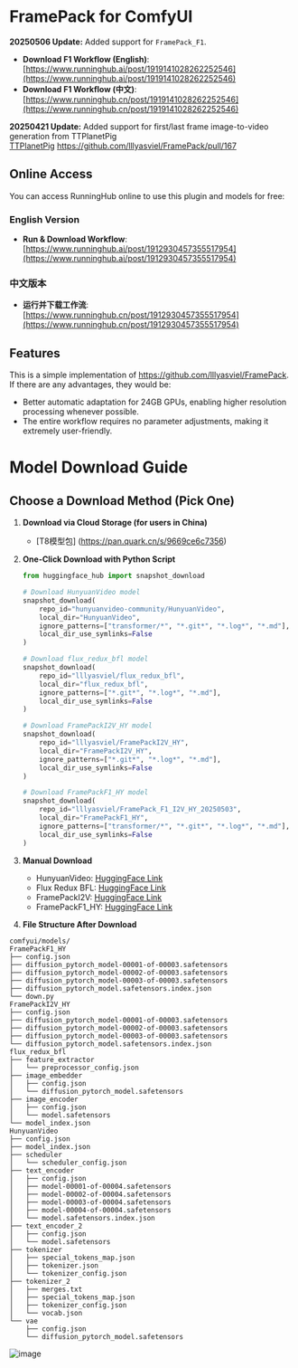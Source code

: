 # FramePack for ComfyUI

**20250506 Update:** Added support for `FramePack_F1`.
- **Download F1 Workflow (English)**: [https://www.runninghub.ai/post/1919141028262252546](https://www.runninghub.ai/post/1919141028262252546)
- **Download F1 Workflow (中文)**: [https://www.runninghub.cn/post/1919141028262252546](https://www.runninghub.cn/post/1919141028262252546)

**20250421 Update:** Added support for first/last frame image-to-video generation from TTPlanetPig  
[TTPlanetPig](https://github.com/TTPlanetPig) https://github.com/lllyasviel/FramePack/pull/167 

## Online Access
You can access RunningHub online to use this plugin and models for free:
### English Version
- **Run & Download Workflow**:  
  [https://www.runninghub.ai/post/1912930457355517954](https://www.runninghub.ai/post/1912930457355517954)
### 中文版本
- **运行并下载工作流**:  
  [https://www.runninghub.cn/post/1912930457355517954](https://www.runninghub.cn/post/1912930457355517954)

## Features  
This is a simple implementation of https://github.com/lllyasviel/FramePack. If there are any advantages, they would be:  
- Better automatic adaptation for 24GB GPUs, enabling higher resolution processing whenever possible.  
- The entire workflow requires no parameter adjustments, making it extremely user-friendly.  




# Model Download Guide

## Choose a Download Method (Pick One)

1. **Download via Cloud Storage (for users in China)**
   - [T8模型包] (https://pan.quark.cn/s/9669ce6c7356)
2. **One-Click Download with Python Script**
   ```python
   from huggingface_hub import snapshot_download

   # Download HunyuanVideo model
   snapshot_download(
       repo_id="hunyuanvideo-community/HunyuanVideo",
       local_dir="HunyuanVideo",
       ignore_patterns=["transformer/*", "*.git*", "*.log*", "*.md"],
       local_dir_use_symlinks=False
   )

   # Download flux_redux_bfl model
   snapshot_download(
       repo_id="lllyasviel/flux_redux_bfl",
       local_dir="flux_redux_bfl",
       ignore_patterns=["*.git*", "*.log*", "*.md"],
       local_dir_use_symlinks=False
   )

   # Download FramePackI2V_HY model
   snapshot_download(
       repo_id="lllyasviel/FramePackI2V_HY",
       local_dir="FramePackI2V_HY",
       ignore_patterns=["*.git*", "*.log*", "*.md"],
       local_dir_use_symlinks=False
   )

   # Download FramePackF1_HY model
   snapshot_download(
       repo_id="lllyasviel/FramePack_F1_I2V_HY_20250503",
       local_dir="FramePackF1_HY",
       ignore_patterns=["transformer/*", "*.git*", "*.log*", "*.md"],
       local_dir_use_symlinks=False
   )

3. **Manual Download**
   - HunyuanVideo: [HuggingFace Link](https://huggingface.co/hunyuanvideo-community/HunyuanVideo/tree/main)
   - Flux Redux BFL: [HuggingFace Link](https://huggingface.co/lllyasviel/flux_redux_bfl/tree/main)
   - FramePackI2V: [HuggingFace Link](https://huggingface.co/lllyasviel/FramePackI2V_HY/tree/main)
   - FramePackF1_HY: [HuggingFace Link](https://huggingface.co/lllyasviel/FramePack_F1_I2V_HY_20250503/tree/main)

4. **File Structure After Download**
```
comfyui/models/
FramePackF1_HY
├── config.json
├── diffusion_pytorch_model-00001-of-00003.safetensors
├── diffusion_pytorch_model-00002-of-00003.safetensors
├── diffusion_pytorch_model-00003-of-00003.safetensors
├── diffusion_pytorch_model.safetensors.index.json
└── down.py
FramePackI2V_HY
├── config.json
├── diffusion_pytorch_model-00001-of-00003.safetensors
├── diffusion_pytorch_model-00002-of-00003.safetensors
├── diffusion_pytorch_model-00003-of-00003.safetensors
└── diffusion_pytorch_model.safetensors.index.json
flux_redux_bfl
├── feature_extractor
│   └── preprocessor_config.json
├── image_embedder
│   ├── config.json
│   └── diffusion_pytorch_model.safetensors
├── image_encoder
│   ├── config.json
│   └── model.safetensors
└── model_index.json
HunyuanVideo
├── config.json
├── model_index.json
├── scheduler
│   └── scheduler_config.json
├── text_encoder
│   ├── config.json
│   ├── model-00001-of-00004.safetensors
│   ├── model-00002-of-00004.safetensors
│   ├── model-00003-of-00004.safetensors
│   ├── model-00004-of-00004.safetensors
│   └── model.safetensors.index.json
├── text_encoder_2
│   ├── config.json
│   └── model.safetensors
├── tokenizer
│   ├── special_tokens_map.json
│   ├── tokenizer.json
│   └── tokenizer_config.json
├── tokenizer_2
│   ├── merges.txt
│   ├── special_tokens_map.json
│   ├── tokenizer_config.json
│   └── vocab.json
└── vae
    ├── config.json
    └── diffusion_pytorch_model.safetensors
```
![image](https://github.com/user-attachments/assets/7230b594-441f-45d9-bd0c-dedf7df11888)

